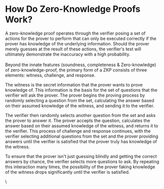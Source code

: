 # How Do Zero-Knowledge Proofs Work?

A zero-knowledge proof operates through the verifier posing a set of actions for the prover to perform that can only be executed correctly if the prover has knowledge of the underlying information. Should the prover merely guesses at the result of these actions, the verifier's test will ultimately demonstrate the inaccuracy with a high probability.\
\
Beyond the innate features (soundness, completeness & Zero-knowledge) of zero-knowledge-proof, the primary form of a ZKP consists of three elements: witness, challenge, and response.

The witness is the secret information that the prover wants to prove knowledge of. This information is the basis for the set of questions that the verifier will ask the prover. The prover begins the proving process by randomly selecting a question from the set, calculating the answer based on their assumed knowledge of the witness, and sending it to the verifier.



The verifier then randomly selects another question from the set and asks the prover to answer it. The prover accepts the question, calculates the answer based on their assumed knowledge of the witness, and returns it to the verifier. This process of challenge and response continues, with the verifier selecting additional questions from the set and the prover providing answers until the verifier is satisfied that the prover truly has knowledge of the witness.



To ensure that the prover isn't just guessing blindly and getting the correct answers by chance, the verifier selects more questions to ask. By repeating this interaction many times, the possibility of the prover faking knowledge of the witness drops significantly until the verifier is satisfied.

\
